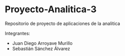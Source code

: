# Proyecto-Analitica-3
Repositorio de proyecto de aplicaciones de la analitica

Integrantes:
- Juan Diego Arroyave Murillo
- Sebastián Sánchez Álvarez
